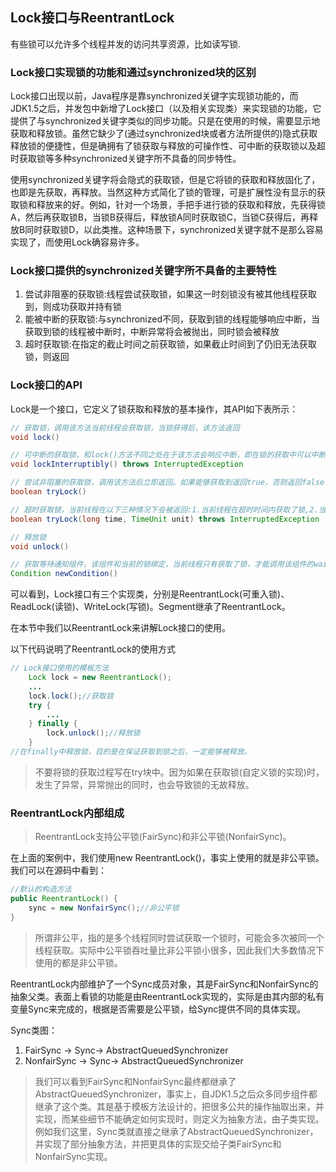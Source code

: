 ## Lock接口与ReentrantLock

有些锁可以允许多个线程并发的访问共享资源，比如读写锁.

### Lock接口实现锁的功能和通过synchronized块的区别

Lock接口出现以前，Java程序是靠synchronized关键字实现锁功能的，而JDK1.5之后，并发包中新增了Lock接口（以及相关实现类）来实现锁的功能，它提供了与synchronized关键字类似的同步功能。只是在使用的时候，需要显示地获取和释放锁。虽然它缺少了(通过synchronized块或者方法所提供的)隐式获取释放锁的便捷性，但是确拥有了锁获取与释放的可操作性、可中断的获取锁以及超时获取锁等多种synchronized关键字所不具备的同步特性。

使用synchronized关键字将会隐式的获取锁，但是它将锁的获取和释放固化了，也即是先获取，再释放。当然这种方式简化了锁的管理，可是扩展性没有显示的获取锁和释放来的好。例如，针对一个场景，手把手进行锁的获取和释放，先获得锁A，然后再获取锁B，当锁B获得后，释放锁A同时获取锁C，当锁C获得后，再释放B同时获取锁D，以此类推。这种场景下，synchronized关键字就不是那么容易实现了，而使用Lock确容易许多。

### Lock接口提供的synchronized关键字所不具备的主要特性

1. 尝试非阻塞的获取锁:线程尝试获取锁，如果这一时刻锁没有被其他线程获取到，则成功获取并持有锁
2. 能被中断的获取锁:与synchronized不同，获取到锁的线程能够响应中断，当获取到锁的线程被中断时，中断异常将会被抛出，同时锁会被释放
3. 超时获取锁:在指定的截止时间之前获取锁，如果截止时间到了仍旧无法获取锁，则返回

### Lock接口的API

Lock是一个接口，它定义了锁获取和释放的基本操作，其API如下表所示：

```java
// 获取锁，调用该方法当前线程会获取锁，当锁获得后，该方法返回
void lock()

// 可中断的获取锁，和lock()方法不同之处在于该方法会响应中断，即在锁的获取中可以中断当前线程
void lockInterruptibly() throws InterruptedException    

// 尝试非阻塞的获取锁，调用该方法后立即返回。如果能够获取到返回true，否则返回false
boolean tryLock()

// 超时获取锁，当前线程在以下三种情况下会被返回:1.当前线程在超时时间内获取了锁,2.当前线程在超时时间内被中断,3. 超时时间结束，返回false
boolean tryLock(long time, TimeUnit unit) throws InterruptedException   

// 释放锁
void unlock()

// 获取等待通知组件，该组件和当前的锁绑定，当前线程只有获取了锁，才能调用该组件的wait()方法，而调用后，当前线程将释放锁
Condition newCondition()
```

可以看到，Lock接口有三个实现类，分别是ReentrantLock(可重入锁)、ReadLock(读锁)、WriteLock(写锁)。Segment继承了ReentrantLock。

在本节中我们以ReentrantLock来讲解Lock接口的使用。

以下代码说明了ReentrantLock的使用方式

```java
// Lock接口使用的模板方法
    Lock lock = new ReentrantLock();
    ...
    lock.lock();//获取锁
    try {
        ...
    } finally {
        lock.unlock();//释放锁
    }
//在finally中释放锁，目的是在保证获取到锁之后，一定能够被释放。
```

>不要将锁的获取过程写在try块中。因为如果在获取锁(自定义锁的实现)时，发生了异常，异常抛出的同时，也会导致锁的无故释放。

### ReentrantLock内部组成

>ReentrantLock支持公平锁(FairSync)和非公平锁(NonfairSync)。

在上面的案例中，我们使用new ReentrantLock()，事实上使用的就是非公平锁。
我们可以在源码中看到：

```java
//默认的构造方法
public ReentrantLock() {
    sync = new NonfairSync();//非公平锁
}
```

>所谓非公平，指的是多个线程同时尝试获取一个锁时，可能会多次被同一个线程获取。实际中公平锁吞吐量比非公平锁小很多，因此我们大多数情况下使用的都是非公平锁。

ReentrantLock内部维护了一个Sync成员对象，其是FairSync和NonfairSync的抽象父类。表面上看锁的功能是由ReentrantLock实现的，实际是由其内部的私有变量Sync来完成的，根据是否需要是公平锁，给Sync提供不同的具体实现。

Sync类图：

1. FairSync -> Sync-> AbstractQueuedSynchronizer
2. NonfairSync -> Sync-> AbstractQueuedSynchronizer

>我们可以看到FairSync和NonfairSync最终都继承了AbstractQueuedSynchronizer，事实上，自JDK1.5之后众多同步组件都继承了这个类。其是基于模板方法设计的，把很多公共的操作抽取出来，并实现，而某些细节不能确定如何实现时，则定义为抽象方法，由子类实现。例如我们这里，Sync类就直接之继承了AbstractQueuedSynchronizer，并实现了部分抽象方法，并把更具体的实现交给子类FairSync和NonfairSync实现。  


